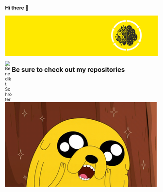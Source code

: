 ### Hi there 👋

![](https://github.com/BenSchr/BenSchr/blob/master/img/header.PNG)

<a href="https://www.linkedin.com/in/benedikt-schr%C3%B6ter-1692a3183/">
  <img align="left" alt="Benedikt Schröter" width="22px" src="https://image.flaticon.com/icons/svg/174/174857.svg" />
</a>

## Be sure to check out my repositories 

![](https://github.com/BenSchr/BenSchr/blob/master/img/jake.gif)

<!--
**BenSchr/BenSchr** is a ✨ _special_ ✨ repository because its `README.md` (this file) appears on your GitHub profile.

Here are some ideas to get you started:

- 🔭 I’m currently working on ...
- 🌱 I’m currently learning ...
- 👯 I’m looking to collaborate on ...
- 🤔 I’m looking for help with ...
- 💬 Ask me about ...
- 📫 How to reach me: ...
- 😄 Pronouns: ...
- ⚡ Fun fact: ...
-->
